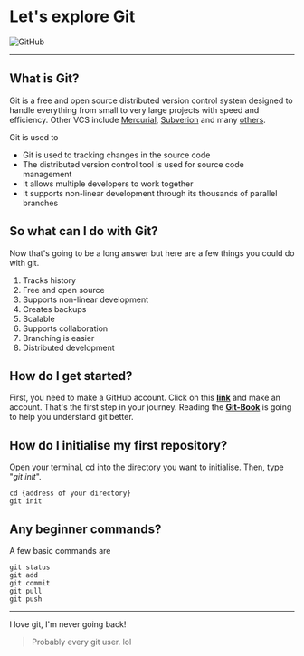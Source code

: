 # Let's explore Git
![GitHub](GitHub-Logo_White.png)  

---

## What is Git?

Git is a free and open source distributed version control system designed to handle everything from small to very large projects with speed and efficiency. Other VCS include [Mercurial](https://www.mercurial-scm.org/), [Subverion](https://subversion.apache.org/) and many [others](https://www.softwaretestinghelp.com/version-control-software/).

Git is used to 
- Git is used to tracking changes in the source code
- The distributed version control tool is used for source code management
- It allows multiple developers to work together
- It supports non-linear development through its thousands of parallel branches

## So what can I do with Git?

Now that's going to be a long answer but here are a few things you could do with git.

1. Tracks history
1. Free and open source
1. Supports non-linear development
1. Creates backups
1. Scalable
1. Supports collaboration
1. Branching is easier
1. Distributed development

## How do I get started?

First, you need to make a GitHub account. Click on this [**link**](https://github.com) and make an account. That's the first step in your journey. Reading the [**Git-Book**](https://git-scm.com/book/en/v2) is going to help you understand git better. 

## How do I initialise my first repository?

Open your terminal, cd into the directory you want to initialise. Then, type "*git init*".
```
cd {address of your directory}  
git init
```

## Any beginner commands?

A few basic commands are 
```
git status
git add
git commit
git pull
git push
```
---

I love git, I'm never going back!
>Probably every git user. lol